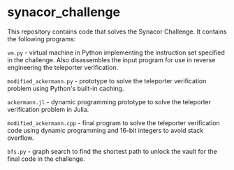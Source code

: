# synacor_challenge

This repository contains code that solves the Synacor Challenge. It contains the following programs:

`vm.py` - virtual machine in Python implementing the instruction set specified in the challenge. Also disassembles the input program for use in
reverse engineering the teleporter verification.

`modified_ackermann.py` - prototype to solve the teleporter verification problem using Python's built-in caching.

`ackermann.jl` - dynamic programming prototype to solve the teleporter verification problem in Julia.

`modified_ackermann.cpp` - final program to solve the teleporter verification code using dynamic programming and 16-bit integers to avoid stack overflow.

`bfs.py` - graph search to find the shortest path to unlock the vault for the final code in the challenge.
